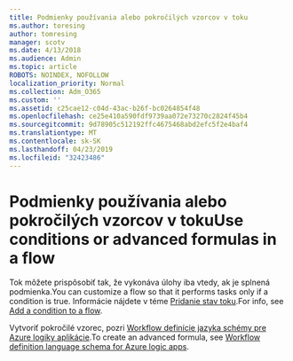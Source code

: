 ```yaml
---
title: Podmienky používania alebo pokročilých vzorcov v toku
ms.author: toresing
author: tomresing
manager: scotv
ms.date: 4/13/2018
ms.audience: Admin
ms.topic: article
ROBOTS: NOINDEX, NOFOLLOW
localization_priority: Normal
ms.collection: Adm_O365
ms.custom: ''
ms.assetid: c25cae12-c04d-43ac-b26f-bc0264854f48
ms.openlocfilehash: ce25e410a590fdf9739aa072e73270c2824f45b4
ms.sourcegitcommit: 9d78905c512192ffc4675468abd2efc5f2e4baf4
ms.translationtype: MT
ms.contentlocale: sk-SK
ms.lasthandoff: 04/23/2019
ms.locfileid: "32423486"
---
```

# <a name="use-conditions-or-advanced-formulas-in-a-flow"></a><span data-ttu-id="f2654-102">Podmienky používania alebo pokročilých vzorcov v toku</span><span class="sxs-lookup"><span data-stu-id="f2654-102">Use conditions or advanced formulas in a flow</span></span>

<span data-ttu-id="f2654-103">Tok môžete prispôsobiť tak, že vykonáva úlohy iba vtedy, ak je splnená podmienka.</span><span class="sxs-lookup"><span data-stu-id="f2654-103">You can customize a flow so that it performs tasks only if a condition is true.</span></span> <span data-ttu-id="f2654-104">Informácie nájdete v téme [Pridanie stav toku](https://go.microsoft.com/fwlink/?linkid=872112).</span><span class="sxs-lookup"><span data-stu-id="f2654-104">For info, see [Add a condition to a flow](https://go.microsoft.com/fwlink/?linkid=872112).</span></span>
  
<span data-ttu-id="f2654-105">Vytvoriť pokročilé vzorec, pozri [Workflow definície jazyka schémy pre Azure logiky aplikácie](https://aka.ms/logicexpressions).</span><span class="sxs-lookup"><span data-stu-id="f2654-105">To create an advanced formula, see [Workflow definition language schema for Azure logic apps](https://aka.ms/logicexpressions).</span></span>
  

